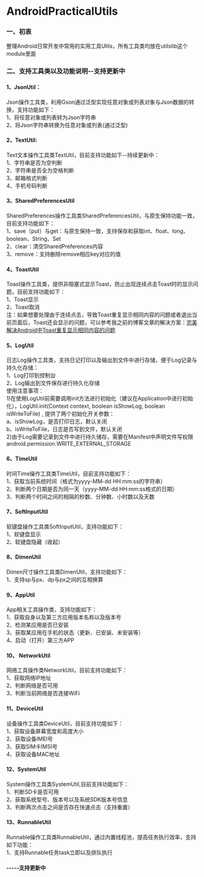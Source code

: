 # AndroidPracticalUtils
### 一、初衷
整理Android日常开发中常用的实用工具Utils，所有工具类均放在utilslib这个module里面
### 二、支持工具类以及功能说明--支持更新中
#### 1、JsonUtil：
Json操作工具类，利用Gson通过泛型实现任意对象或列表对象与Json数据的转换，支持功能如下：<br>
1、将任意对象或列表转为Json字符串<br>
2、将Json字符串转换为任意对象或列表(通过泛型)<br>
#### 2、TextUtil:
Text文本操作工具类TextUtil，目前支持功能如下--持续更新中：<br>
1、字符串是否为空判断<br>
2、字符串是否全为空格判断<br>
3、邮箱格式判断<br>
4、手机号码判断<br>
#### 3、SharedPreferencesUtil
SharedPreferences操作工具类SharedPreferencesUtil，与原生保持功能一致，目前支持功能如下：<br>
1、save（put）与get：与原生保持一致，支持保存和获取int、float、long、boolean、String、Set<String><br>
2、clear：清空SharedPreferences内容<br>
3、remove：支持删除remove相应key对应的值<br>
#### 4、ToastUtil
Toast操作工具类，提供非阻塞式显示Toast，防止出现连续点击Toast时的显示问题，目前支持功能如下：<br>
1、Toast显示<br>
2、Toast取消<br>
注：如果想要处理由于连续点击，导致Toast重复显示相同内容的问题或者退出当前页面后，Toast还会显示的问题，可以参考我之前的博客文章的解决方案：[完美解决Android中Toast重复显示相同内容的问题](https://blog.csdn.net/okg0111/article/details/79920375)
#### 5、LogUtil
日志Log操作工具类，支持日记打印以及输出到文件中进行存储，便于Log记录与持久化存储：<br>
1、Log打印到控制台<br>
2、Log输出到文件保存进行持久化存储<br>
使用注意事项：<br>
1)在使用LogUtil前需要调用init方法进行初始化（建议在Application中进行初始化），LogUtil.init(Context context, boolean isShowLog, boolean isWriteToFile) , 提供了两个初始化开关参数：<br>
a、isShowLog，是否打印日志，默认关闭<br>
b、isWriteToFile，日志是否写到文件，默认关闭<br>
2)由于Log需要记录到文件中进行持久储存，需要在Manifest中声明文件写权限android.permission.WRITE_EXTERNAL_STORAGE<br>
#### 6、TimeUtil
时间Time操作工具类TimeUtil，目前支持功能如下：<br>
1、获取当前系统时间（格式为yyyy-MM-dd HH:mm:ss的字符串）<br>
2、判断两个日期是否为同一天（yyyy-MM-dd HH:mm:ss格式的日期）<br>
3、判断两个时间之间的相隔的秒数、分钟数、小时数以及天数<br>
#### 7、SoftInputUtil
软键盘操作工具类SoftInputUtil，支持功能如下：<br>
1、软键盘显示<br>
2、软键盘隐藏（收起）<br>
#### 8、DimenUtil
Dimen尺寸操作工具类DimenUtil，支持功能如下：<br>
1、支持sp与px、dp与px之间的互相换算<br>
#### 9、AppUtil
App相关工具操作类，支持功能如下：<br>
1、获取自身以及第三方应用版本名称以及版本号<br>
2、检测某应用是否已安装<br>
3、获取某应用在手机的状态（更新、已安装、未安装等）<br>
4、启动（打开）第三方APP<br>
#### 10、 NetworkUtil
网络工具操作类NetworkUtil，目前支持功能如下：<br>
1、获取网络IP地址<br>
2、判断网络是否可用<br>
3、判断当前网络是否连接WiFi<br>
#### 11、DeviceUtil
设备操作工具类DeviceUtil，目前支持功能如下：<br>
1、获取设备屏幕宽度和高度大小<br>
2、获取设备IMEI号<br>
3、获取SIM卡IMSI号<br>
4、获取设备MAC地址<br>
#### 12、SystemUtil
System操作工具类SystemUtil,目前支持功能如下：<br>
1、判断SD卡是否可用<br>
2、获取系统型号、版本号以及系统SDK版本号信息<br>
3、判断两次点击之间是否存在快速点击（支持重置）<br>
#### 13、RunnableUtil
Runnable操作工具类RunnableUtil，通过内置线程池，提高任务执行效率，支持如下功能：<br>
1、支持Runnable任务task立即以及排队执行<br>
#### -----支持更新中
